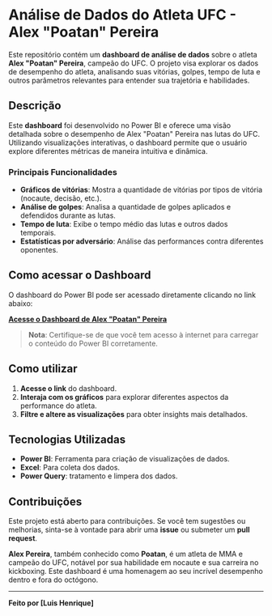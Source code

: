 # Análise de Dados do Atleta UFC - Alex "Poatan" Pereira

Este repositório contém um **dashboard de análise de dados** sobre o atleta **Alex "Poatan" Pereira**, campeão do UFC. O projeto visa explorar os dados de desempenho do atleta, analisando suas vitórias, golpes, tempo de luta e outros parâmetros relevantes para entender sua trajetória e habilidades.

## Descrição

Este **dashboard** foi desenvolvido no Power BI e oferece uma visão detalhada sobre o desempenho de Alex "Poatan" Pereira nas lutas do UFC. Utilizando visualizações interativas, o dashboard permite que o usuário explore diferentes métricas de maneira intuitiva e dinâmica.

### Principais Funcionalidades
- **Gráficos de vitórias**: Mostra a quantidade de vitórias por tipos de vitória (nocaute, decisão, etc.).
- **Análise de golpes**: Analisa a quantidade de golpes aplicados e defendidos durante as lutas.
- **Tempo de luta**: Exibe o tempo médio das lutas e outros dados temporais.
- **Estatísticas por adversário**: Análise das performances contra diferentes oponentes.

## Como acessar o Dashboard

O dashboard do Power BI pode ser acessado diretamente clicando no link abaixo:

[**Acesse o Dashboard de Alex "Poatan" Pereira**](https://app.powerbi.com/reportEmbed?reportId=b4a6a7a3-ad90-4c66-88a5-a3ed8c445d54&autoAuth=true&ctid=d193e68c-e53f-4610-a66d-56ff300fec7a)

> **Nota**: Certifique-se de que você tem acesso à internet para carregar o conteúdo do Power BI corretamente.

## Como utilizar

1. **Acesse o link** do dashboard.
2. **Interaja com os gráficos** para explorar diferentes aspectos da performance do atleta.
3. **Filtre e altere as visualizações** para obter insights mais detalhados.

## Tecnologias Utilizadas

- **Power BI**: Ferramenta para criação de visualizações de dados.
- **Excel**: Para coleta dos dados.
- **Power Query**: tratamento e limpera dos dados.

## Contribuições

Este projeto está aberto para contribuições. Se você tem sugestões ou melhorias, sinta-se à vontade para abrir uma **issue** ou submeter um **pull request**.


**Alex Pereira**, também conhecido como **Poatan**, é um atleta de MMA e campeão do UFC, notável por sua habilidade em nocaute e sua carreira no kickboxing. Este dashboard é uma homenagem ao seu incrível desempenho dentro e fora do octógono.

---

**Feito por [Luis Henrique]**

